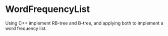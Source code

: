 # WordFrequencyList
Using C++ implement RB-tree and B-tree, and applying both to implement a word frequency list.
